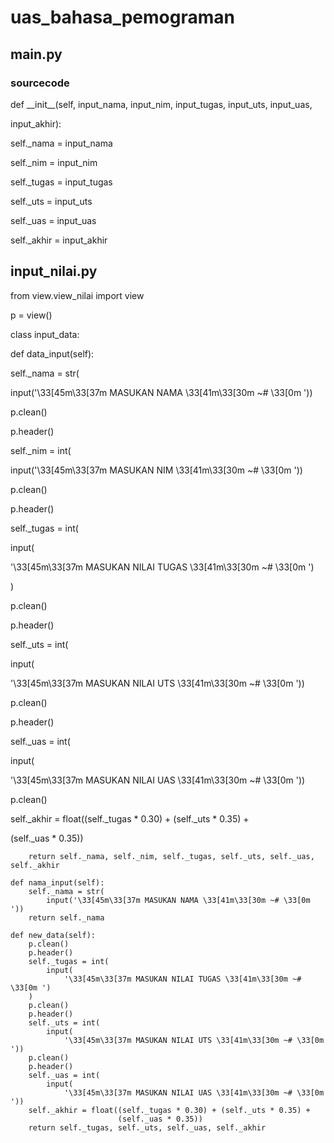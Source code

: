 # uas_bahasa_pemograman
## main.py

<p>

### sourcecode
<p> def __init__(self, input_nama, input_nim, input_tugas, input_uts, input_uas,
<p>             input_akhir):
<p>    self._nama = input_nama
<p>    self._nim = input_nim
<p>    self._tugas = input_tugas
<p>    self._uts = input_uts
<p>    self._uas = input_uas
<p>    self._akhir = input_akhir

 <p>
   
 ## input_nilai.py
<p> from view.view_nilai import view
<p>p = view()
<p>class input_data:
<p>    def data_input(self):
<p>        self._nama = str(
<p>            input('\33[45m\33[37m MASUKAN NAMA \33[41m\33[30m ~# \33[0m '))
<p>        p.clean()
<p>        p.header()
<p>        self._nim = int(
<p>            input('\33[45m\33[37m MASUKAN NIM \33[41m\33[30m ~# \33[0m '))
<p>        p.clean()
<p>        p.header()
<p>        self._tugas = int(
<p>            input(
<p>                '\33[45m\33[37m MASUKAN NILAI TUGAS \33[41m\33[30m ~# \33[0m ')
<p>        )
<p>        p.clean()
<p>        p.header()
<p>        self._uts = int(
<p>            input(
<p>                '\33[45m\33[37m MASUKAN NILAI UTS \33[41m\33[30m ~# \33[0m '))
<p>        p.clean()
<p>        p.header()
<p>        self._uas = int(
<p>            input(
<p>                '\33[45m\33[37m MASUKAN NILAI UAS \33[41m\33[30m ~# \33[0m '))
<p>        p.clean()
<p>        self._akhir = float((self._tugas * 0.30) + (self._uts * 0.35) +
<p>                            (self._uas * 0.35))

        return self._nama, self._nim, self._tugas, self._uts, self._uas, self._akhir

    def nama_input(self):
        self._nama = str(
            input('\33[45m\33[37m MASUKAN NAMA \33[41m\33[30m ~# \33[0m '))
        return self._nama

    def new_data(self):
        p.clean()
        p.header()
        self._tugas = int(
            input(
                '\33[45m\33[37m MASUKAN NILAI TUGAS \33[41m\33[30m ~# \33[0m ')
        )
        p.clean()
        p.header()
        self._uts = int(
            input(
                '\33[45m\33[37m MASUKAN NILAI UTS \33[41m\33[30m ~# \33[0m '))
        p.clean()
        p.header()
        self._uas = int(
            input(
                '\33[45m\33[37m MASUKAN NILAI UAS \33[41m\33[30m ~# \33[0m '))
        self._akhir = float((self._tugas * 0.30) + (self._uts * 0.35) +
                            (self._uas * 0.35))
        return self._tugas, self._uts, self._uas, self._akhir
